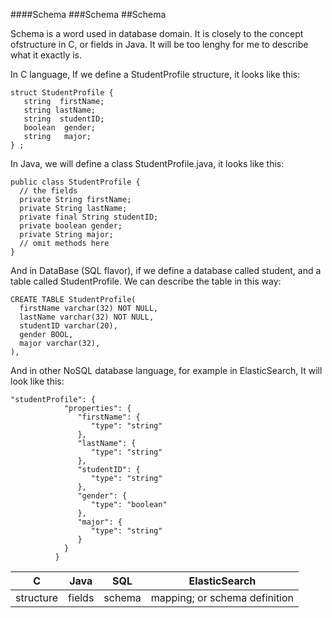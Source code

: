 ####Schema
###Schema
##Schema

Schema is a word used in database domain. It is closely to the concept ofstructure in C, or fields in Java. 
It will be too lenghy for me to describe what it exactly is.  

In C language, If we define a StudentProfile structure, it looks like this: 
```
struct StudentProfile {
   string  firstName;
   string lastName;
   string  studentID;
   boolean  gender;
   string   major;
} ; 
```

In Java, we will define a class StudentProfile.java, it looks like this: 
```
public class StudentProfile {
  // the fields 
  private String firstName;
  private String lastName;
  private final String studentID;
  private boolean gender;
  private String major;
  // omit methods here 
}
```

And in DataBase (SQL flavor), if we define a database called student, and a table called StudentProfile. We can describe the table in this way: 
```
CREATE TABLE StudentProfile(
  firstName varchar(32) NOT NULL,
  lastName varchar(32) NOT NULL,
  studentID varchar(20),
  gender BOOL,
  major varchar(32),
),
```

And in other NoSQL database language, for example in ElasticSearch, It will look like this: 
```
"studentProfile": {
            "properties": {
               "firstName": {
                  "type": "string"
               },
               "lastName": {
                  "type": "string"
               },
               "studentID": {
                  "type": "string"
               },
               "gender": {
                  "type": "boolean"
               },
               "major": {
                  "type": "string"
               }
            }
          }
```

| C | Java | SQL | ElasticSearch |
| --- | --- | --- | --- |
| structure | fields | schema | mapping; or schema definition |

